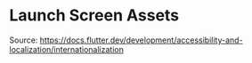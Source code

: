 # Launch Screen Assets

Source: 
https://docs.flutter.dev/development/accessibility-and-localization/internationalization